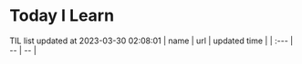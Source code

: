 # Today I Learn 
TIL list updated at 2023-03-30 02:08:01
| name | url | updated time |
| :--- | -- | -- |
